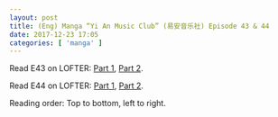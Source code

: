```yaml
---
layout: post
title: (Eng) Manga “Yi An Music Club” (易安音乐社) Episode 43 & 44
date: 2017-12-23 17:05
categories: [ 'manga' ]
---
```


Read E43 on LOFTER: [Part 1](http://quadrifolium.lofter.com/post/1d4edd3a_11e4e89f), [Part 2](http://quadrifolium.lofter.com/post/1d4edd3a_11e4e8a0).

Read E44 on LOFTER: [Part 1](http://quadrifolium.lofter.com/post/1d4edd3a_11e4e8a3), [Part 2](http://quadrifolium.lofter.com/post/1d4edd3a_11e4e8a4).

<!-- more -->

Reading order: Top to bottom, left to right.
